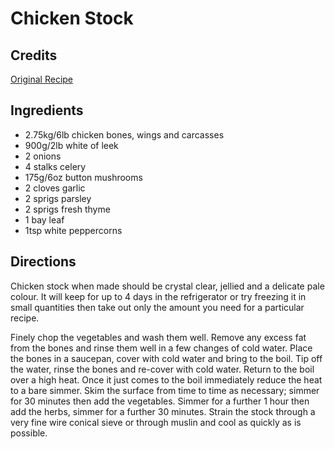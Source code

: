 # Chicken Stock 

<!-- BEGIN content -->

## Credits

[Original Recipe](http://www.therepertoire.com/sauces/stockchicken.htm "http://www.therepertoire.com/sauces/stockchicken.htm")

## Ingredients

- 2.75kg/6lb chicken bones, wings and carcasses
- 900g/2lb white of leek
- 2 onions
- 4 stalks celery
- 175g/6oz button mushrooms
- 2 cloves garlic
- 2 sprigs parsley
- 2 sprigs fresh thyme
- 1 bay leaf
- 1tsp white peppercorns

## Directions

Chicken stock when made should be crystal clear, jellied and a delicate pale colour. It will keep for up to 4 days in the refrigerator or try freezing it in small quantities then take out only the amount you need for a particular recipe.   
  
 Finely chop the vegetables and wash them well. Remove any excess fat from the bones and rinse them well in a few changes of cold water. Place the bones in a saucepan, cover with cold water and bring to the boil. Tip off the water, rinse the bones and re-cover with cold water. Return to the boil over a high heat. Once it just comes to the boil immediately reduce the heat to a bare simmer. Skim the surface from time to time as necessary; simmer for 30 minutes then add the vegetables. Simmer for a further 1 hour then add the herbs, simmer for a further 30 minutes. Strain the stock through a very fine wire conical sieve or through muslin and cool as quickly as is possible.

<!-- Saved in parser cache with key mudabon_recipe:pcache:idhash:1377-0!1!0!0!!en!2 and timestamp 20071117181813 --><!-- END content -->

